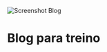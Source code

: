 ![Screenshot Blog](https://user-images.githubusercontent.com/76922015/155898093-74b51194-5820-4eb3-aea3-88e94da1c810.png)

<h1>Blog para treino</h1>
